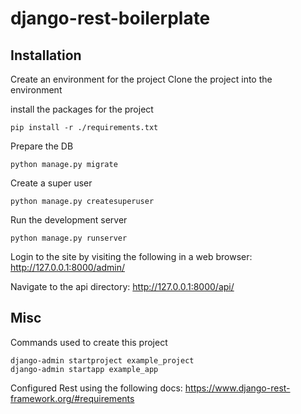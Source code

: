 # django-rest-boilerplate

## Installation

Create an environment for the project
Clone the project into the environment

install the packages for the project
```
pip install -r ./requirements.txt
```

Prepare the DB
```
python manage.py migrate
```

Create a super user
```
python manage.py createsuperuser
```

Run the development server
```
python manage.py runserver
```

Login to the site by visiting the following in a web browser: http://127.0.0.1:8000/admin/

Navigate to the api directory: http://127.0.0.1:8000/api/

## Misc

Commands used to create this project
```
django-admin startproject example_project
django-admin startapp example_app
```

Configured Rest using the following docs: https://www.django-rest-framework.org/#requirements
